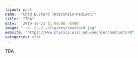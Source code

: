```yaml
---
layout: post
name:  "Chad Bustard (Wisconsin-Madison)"
title:  "TBA"
date:   2019-10-23 11:00:00 -0400
image: "../../../../figures/cbustard.jpg"
website: "https://www.physics.wisc.edu/people/chadbustard"
categories: sfir
---
```


TBA
